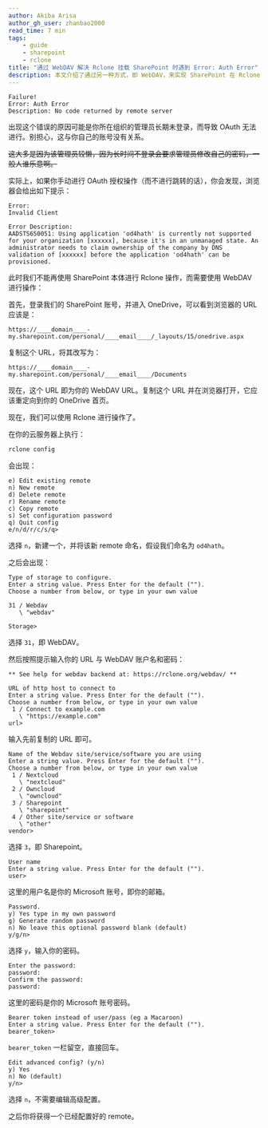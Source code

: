 ```yaml
---
author: Akiba Arisa
author_gh_user: zhanbao2000
read_time: 7 min
tags:
    - guide
    - sharepoint
    - rclone
title: "通过 WebDAV 解决 Rclone 挂载 SharePoint 时遇到 Error: Auth Error"
description: 本文介绍了通过另一种方式，即 WebDAV，来实现 SharePoint 在 Rclone 中的挂载，以解决遇到 Auth Error 的问题。 
---
```


```
Failure!
Error: Auth Error
Description: No code returned by remote server
```

出现这个错误的原因可能是你所在组织的管理员长期未登录，而导致 OAuth 无法进行。别担心，这与你自己的账号没有关系。

~~这大多是因为该管理员较懒，因为长时间不登录会要求管理员修改自己的密码，一般人谁乐意啊。~~

实际上，如果你手动进行 OAuth 授权操作（而不进行跳转的话），你会发现，浏览器会给出如下提示：

```
Error: 
Invalid Client

Error Description:
AADSTS650051: Using application 'od4hath' is currently not supported for your organization [xxxxxx], because it's in an unmanaged state. An administrator needs to claim ownership of the company by DNS validation of [xxxxxx] before the application 'od4hath' can be provisioned.
```

此时我们不能再使用 SharePoint 本体进行 Rclone 操作，而需要使用 WebDAV 进行操作：

首先，登录我们的 SharePoint 账号，并进入 OneDrive，可以看到浏览器的 URL 应该是：

```
https://____domain____-my.sharepoint.com/personal/____email____/_layouts/15/onedrive.aspx
```

复制这个 URL，将其改写为：

```
https://____domain____-my.sharepoint.com/personal/____email____/Documents
```

现在，这个 URL 即为你的 WebDAV URL。复制这个 URL 并在浏览器打开，它应该重定向到你的 OneDrive 首页。

现在，我们可以使用 Rclone 进行操作了。

在你的云服务器上执行：

```bash
rclone config
```

会出现：

```
e) Edit existing remote
n) New remote
d) Delete remote
r) Rename remote
c) Copy remote
s) Set configuration password
q) Quit config
e/n/d/r/c/s/q>
```

选择 `n`，新建一个，并将该新 remote 命名，假设我们命名为 `od4hath`。

之后会出现：

```
Type of storage to configure.
Enter a string value. Press Enter for the default ("").
Choose a number from below, or type in your own value

31 / Webdav
   \ "webdav"

Storage>
```

选择 `31`，即 WebDAV。

然后按照提示输入你的 URL 与 WebDAV 账户名和密码：

```
** See help for webdav backend at: https://rclone.org/webdav/ **

URL of http host to connect to
Enter a string value. Press Enter for the default ("").
Choose a number from below, or type in your own value
 1 / Connect to example.com
   \ "https://example.com"
url>
```

输入先前复制的 URL 即可。

```
Name of the Webdav site/service/software you are using
Enter a string value. Press Enter for the default ("").
Choose a number from below, or type in your own value
 1 / Nextcloud
   \ "nextcloud"
 2 / Owncloud
   \ "owncloud"
 3 / Sharepoint
   \ "sharepoint"
 4 / Other site/service or software
   \ "other"
vendor>
```

选择 `3`，即 Sharepoint。

```
User name
Enter a string value. Press Enter for the default ("").
user>
```

这里的用户名是你的 Microsoft 账号，即你的邮箱。

```
Password.
y) Yes type in my own password
g) Generate random password
n) No leave this optional password blank (default)
y/g/n>
```

选择 `y`，输入你的密码。

```
Enter the password:
password:
Confirm the password:
password:
```

这里的密码是你的 Microsoft 账号密码。

```
Bearer token instead of user/pass (eg a Macaroon)
Enter a string value. Press Enter for the default ("").
bearer_token>
```

`bearer_token` 一栏留空，直接回车。

```
Edit advanced config? (y/n)
y) Yes
n) No (default)
y/n>
```

选择 `n`，不需要编辑高级配置。

之后你将获得一个已经配置好的 remote。
